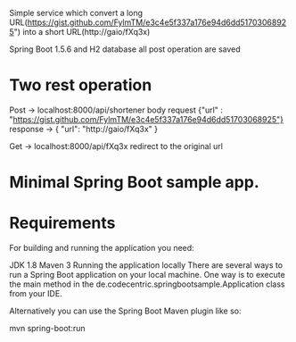 Simple service which convert a long URL(https://gist.github.com/FylmTM/e3c4e5f337a176e94d6dd51703068925") into a short URL(http://gaio/fXq3x)

Spring Boot 1.5.6 and H2 database all post operation are saved

# Two rest operation

Post -> localhost:8000/api/shortener body request {"url" : "https://gist.github.com/FylmTM/e3c4e5f337a176e94d6dd51703068925"} 
        response -> { "url": "http://gaio/fXq3x" }
        
Get -> localhost:8000/api/fXq3x redirect to the original url

# Minimal Spring Boot sample app.

# Requirements
For building and running the application you need:

JDK 1.8
Maven 3
Running the application locally
There are several ways to run a Spring Boot application on your local machine. One way is to execute the main method in the de.codecentric.springbootsample.Application class from your IDE.

Alternatively you can use the Spring Boot Maven plugin like so:

mvn spring-boot:run
